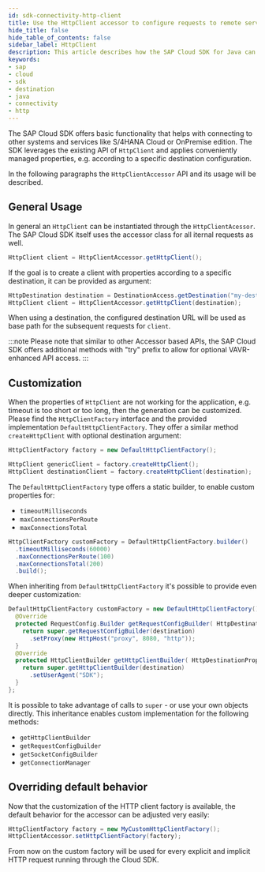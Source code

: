```yaml
---
id: sdk-connectivity-http-client
title: Use the HttpClient accessor to configure requests to remote services
hide_title: false
hide_table_of_contents: false
sidebar_label: HttpClient
description: This article describes how the SAP Cloud SDK for Java can be used to prepare instances of HttpClient. This class enables connections to other systems and services like S/4HANA or SAP Cloud Platform services.
keywords:
- sap
- cloud
- sdk
- destination
- java
- connectivity
- http
---
```


The SAP Cloud SDK offers basic functionality that helps with connecting to other systems and services like S/4HANA Cloud or OnPremise edition.
The SDK leverages the existing API of `HttpClient` and applies conveniently managed properties, e.g. according to a specific destination configuration.

In the following paragraphs the `HttpClientAccessor` API and its usage will be described.

## General Usage

In general an `HttpClient` can be instantiated through the `HttpClientAcessor`.
The SAP Cloud SDK itself uses the accessor class for all iternal requests as well.

```java
HttpClient client = HttpClientAccessor.getHttpClient();
```

If the goal is to create a client with properties according to a specific destination, it can be provided as argument:

```java
HttpDestination destination = DestinationAccess.getDestination("my-destination").asHttp();
HttpClient client = HttpClientAccessor.getHttpClient(destination);
```

When using a destination, the configured destination URL will be used as base path for the subsequent requests for `client`.

:::note
Please note that similar to other Accessor based APIs, the SAP Cloud SDK offers additional methods with "try" prefix to allow for optional VAVR-enhanced API access.
:::

## Customization

When the properties of `HttpClient` are not working for the application, e.g. timeout is too short or too long, then the generation can be customized.
Please find the `HttpClientFactory` interface and the provided implementation `DefaultHttpClientFactory`.
They offer a similar method `createHttpClient` with optional destination argument:

```java
HttpClientFactory factory = new DefaultHttpClientFactory();

HttpClient genericClient = factory.createHttpClient();
HttpClient destinationClient = factory.createHttpClient(destination);
```

The `DefaultHttpClientFactory` type offers a static builder, to enable custom properties for:
- `timeoutMilliseconds`
- `maxConnectionsPerRoute`
- `maxConnectionsTotal`

```java
HttpClientFactory customFactory = DefaultHttpClientFactory.builder()
  .timeoutMilliseconds(60000)
  .maxConnectionsPerRoute(100)
  .maxConnectionsTotal(200)
  .build();
```

When inheriting from `DefaultHttpClientFactory` it's possible to provide even deeper customization:
```java
DefaultHttpClientFactory customFactory = new DefaultHttpClientFactory() {
  @Override
  protected RequestConfig.Builder getRequestConfigBuilder( HttpDestinationProperties destination ) {
    return super.getRequestConfigBuilder(destination)
      .setProxy(new HttpHost("proxy", 8080, "http"));
  }
  @Override
  protected HttpClientBuilder getHttpClientBuilder( HttpDestinationProperties destination ) {
    return super.getHttpClientBuilder(destination)
      .setUserAgent("SDK");
  }
};
```
It is possible to take advantage of calls to `super` - or use your own objects directly.
This inheritance enables custom implementation for the following methods:
- `getHttpClientBuilder`
- `getRequestConfigBuilder`
- `getSocketConfigBuilder`
- `getConnectionManager`


## Overriding default behavior

Now that the customization of the HTTP client factory is available, the default behavior for the accessor can be adjusted very easily:

```java
HttpClientFactory factory = new MyCustomHttpClientFactory();
HttpClientAccessor.setHttpClientFactory(factory);
```
From now on the custom factory will be used for every explicit and implicit HTTP request running through the Cloud SDK.
